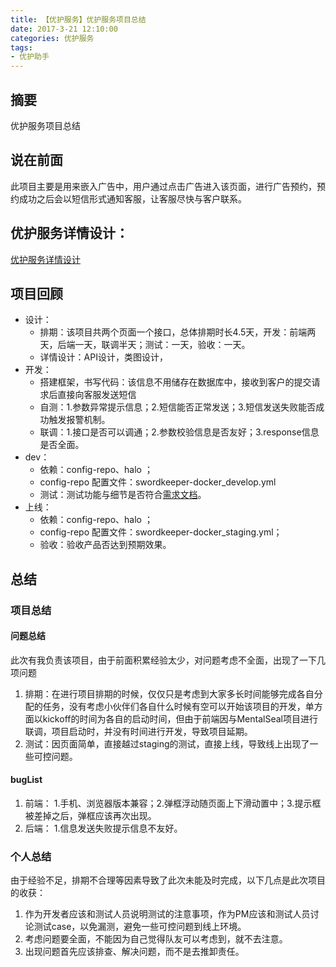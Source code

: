 ```yaml
---
title: 【优护服务】优护服务项目总结
date: 2017-3-21 12:10:00
categories: 优护服务
tags:
- 优护助手
---
```

## 摘要
 优护服务项目总结
<!--more-->
## 说在前面
此项目主要是用来嵌入广告中，用户通过点击广告进入该页面，进行广告预约，预约成功之后会以短信形式通知客服，让客服尽快与客户联系。
## 优护服务详情设计：
[优护服务详情设计](http://wiki.office.test.youhujia.com/2017/03/10/Servicedetail/)
## 项目回顾
- 设计：
	- 排期：该项目共两个页面一个接口，总体排期时长4.5天，开发：前端两天，后端一天，联调半天；测试：一天，验收：一天。
	- 详情设计：API设计，类图设计，
- 开发：
	- 搭建框架，书写代码：该信息不用储存在数据库中，接收到客户的提交请求后直接向客服发送短信
	- 自测：1.参数异常提示信息；2.短信能否正常发送；3.短信发送失败能否成功触发报警机制。
	- 联调：1.接口是否可以调通；2.参数校验信息是否友好；3.response信息是否全面。
- dev：
	- 依赖：config-repo、halo ；
	- config-repo 配置文件：swordkeeper-docker_develop.yml
	- 测试：测试功能与细节是否符合[需求文档](http://wiki.office.test.youhujia.com/2017/03/12/youhufuwu/)。
- 上线：	
	- 依赖：config-repo、halo ；
	- config-repo 配置文件：swordkeeper-docker_staging.yml；
	- 验收：验收产品否达到预期效果。
				
## 总结
### 项目总结
#### 问题总结
此次有我负责该项目，由于前面积累经验太少，对问题考虑不全面，出现了一下几项问题

1. 排期：在进行项目排期的时候，仅仅只是考虑到大家多长时间能够完成各自分配的任务，没有考虑小伙伴们各自什么时候有空可以开始该项目的开发，单方面以kickoff的时间为各自的启动时间，但由于前端因与MentalSeal项目进行联调，项目启动时，并没有时间进行开发，导致项目延期。
2. 测试：因页面简单，直接越过staging的测试，直接上线，导致线上出现了一些可控问题。

#### bugList
1. 前端： 1.手机、浏览器版本兼容；2.弹框浮动随页面上下滑动置中；3.提示框被差掉之后，弹框应该再次出现。
2. 后端： 1.信息发送失败提示信息不友好。

### 个人总结
由于经验不足，排期不合理等因素导致了此次未能及时完成，以下几点是此次项目的收获：
1. 作为开发者应该和测试人员说明测试的注意事项，作为PM应该和测试人员讨论测试case，以免漏测，避免一些可控问题到线上环境。
2. 考虑问题要全面，不能因为自己觉得队友可以考虑到，就不去注意。
3. 出现问题首先应该排查、解决问题，而不是去推卸责任。

